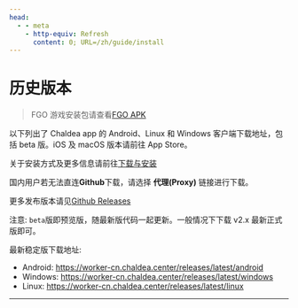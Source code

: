 ```yaml
---
head:
  - - meta
    - http-equiv: Refresh
      content: 0; URL=/zh/guide/install
---
```


# 历史版本

> FGO 游戏安装包请查看[FGO APK](./fgo_apk.md)

以下列出了 Chaldea app 的 Android、Linux 和 Windows 客户端下载地址，包括 beta 版。iOS 及 macOS 版本请前往 App Store。

关于安装方式及更多信息请前往[下载与安装](./installation.md)

国内用户若无法直连**Github**下载，请选择 **代理(Proxy)** 链接进行下载。

更多发布版本请见[Github Releases](https://github.com/chaldea-center/chaldea/releases)

注意: `beta`版即预览版，随最新版代码一起更新。一般情况下下载 v2.x 最新正式版即可。

最新稳定版下载地址:

- Android: <https://worker-cn.chaldea.center/releases/latest/android>
- Windows: <https://worker-cn.chaldea.center/releases/latest/windows>
- Linux: <https://worker-cn.chaldea.center/releases/latest/linux>

<hr/>

<AppRelease lang="zh"/>

<script setup>
import AppRelease from '../../components/AppRelease.vue'
</script>
